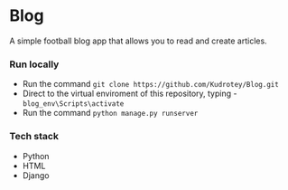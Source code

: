 # Blog

A simple football blog app that allows you to read and create articles.

### Run locally

* Run the command `git clone https://github.com/Kudrotey/Blog.git`
* Direct to the virtual enviroment of this repository, typing - `blog_env\Scripts\activate`
* Run the command `python manage.py runserver`

### Tech stack

* Python
* HTML
* Django
